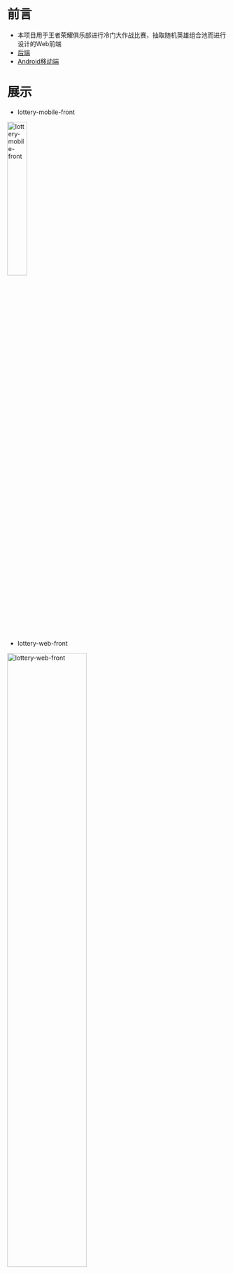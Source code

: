 # 前言
- 本项目用于王者荣耀俱乐部进行冷门大作战比赛，抽取随机英雄组合池而进行设计的Web前端
- [后端](https://github.com/weiran1999/hok-lottery)
- [Android移动端](https://github.com/weiran1999/android-hok-lottery)

# 展示

- lottery-mobile-front
<img src="https://user-images.githubusercontent.com/60456779/218910588-0382640e-581e-4674-8a4a-a788c76ecd48.jpeg" alt="lottery-mobile-front" width="30%" />

- lottery-web-front
<img src="https://user-images.githubusercontent.com/60456779/218910634-0ec397b0-8265-4315-a975-44c03394e7e2.jpg" alt="lottery-web-front" width="60%" />
